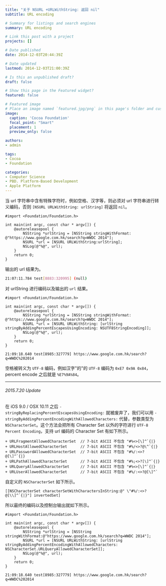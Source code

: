 ```yaml
---
title: "关于 NSURL +URLWithString: 返回 nil"
subtitle: URL encoding

# Summary for listings and search engines
summary: URL encoding

# Link this post with a project
projects: []

# Date published
date: 2014-12-03T20:44:39Z

# Date updated
lastmod: 2014-12-03T21:00:39Z

# Is this an unpublished draft?
draft: false

# Show this page in the Featured widget?
featured: false

# Featured image
# Place an image named `featured.jpg/png` in this page's folder and customize its options here.
image:
  caption: 'Cocoa Foundation'
  focal_point: "Smart"
  placement: 1
  preview_only: false

authors:
- admin

tags:
- Cocoa
- Foundation

categories:
- Computer Science 
- PBD. Platform-Based Development
- Apple Platform
---
```


当 url 字符串中含有特殊字符时，例如空格、汉字等，则必须对 url 字符串进行转义编码，否则 `[NSURL URLWithString: urlString]` 将返回 `nil`。

```objc
#import <Foundation/Foundation.h>

int main(int argc, const char * argv[]) {
    @autoreleasepool {
        NSString *urlString = [NSString stringWithFormat: @"https://www.google.com.hk/search?q=WWDC 2014"];
        NSURL *url = [NSURL URLWithString:urlString];
        NSLog(@"%@", url);
    }
    return 0;
}
```

输出的 url 结果为。

```bash
21:07:11.784 test[8883:320995] (null)
```

对 urlString 进行编码以及输出的 `url` 结果。

```objc
#import <Foundation/Foundation.h>

int main(int argc, const char * argv[]) {
    @autoreleasepool {
        NSString *urlString = [NSString stringWithFormat: @"https://www.google.com.hk/search?q=WWDC 2014"];
        NSURL *url = [NSURL URLWithString: [urlString stringByAddingPercentEscapesUsingEncoding: NSUTF8StringEncoding]];
        NSLog(@"%@", url);
    }
    return 0;
}
```

```
21:09:18.640 test[8985:327779] https://www.google.com.hk/search?q=WWDC%202014
```

空格被转义为 `UTF-8` 编码，例如汉字"的"的 `UTF-8` 编码为 `0xE7 0x9A 0x84`，percent encode 之后就是 `%E7%9A%84`。

***

###### 2015.7.20 Update

在 iOS 9.0 / OSX 10.11 之后 `- stringByReplacingPercentEscapesUsingEncoding:` 就被废弃了，我们可以用 `- stringByAddingPercentEncodingWithAllowedCharacters:` 代替，参数类型为 `NSCharacterSet`。这个方法会把所有 Character Set 以外的字符进行 `UTF-8 Percent Encoding`，支持 url 编码的 Character Set 有如下所示。

```objc
+ URLFragmentAllowedCharacterSet  // 7-bit ASCII 不包含 "#%<>[\]^`{|}
+ URLHostAllowedCharacterSet      // 7-bit ASCII 不包含 "#%/<>?@\^`{|}
+ URLPasswordAllowedCharacterSet  // 7-bit ASCII 不包含 "#%/:<>?@[\]^`{|}
+ URLPathAllowedCharacterSet      // 7-bit ASCII 不包含 "#%;<>?[\]^`{|}
+ URLQueryAllowedCharacterSet     // 7-bit ASCII 不包含 "#%<>[\]^`{|}
+ URLUserAllowedCharacterSet      // 7-bit ASCII 不包含 "#%/:<>?@[\]^`
```

自定义的 `NSCharacterSet` 如下所示。

```objc
[[NSCharacterSet characterSetWithCharactersInString:@" \"#%/:<>?@[\\]^`{|}"] invertedSet]
```

所以最终的编码以及控制台输出就如下所示。

```objc
#import <Foundation/Foundation.h>

int main(int argc, const char * argv[]) {
    @autoreleasepool {
        NSString *urlString = [NSString stringWithFormat:@"https://www.google.com.hk/search?q=WWDC 2014"];
        NSURL *url = [NSURL URLWithString: [urlString stringByAddingPercentEncodingWithAllowedCharacters: NSCharacterSet.URLQueryAllowedCharacterSet]];
        NSLog(@"%@", url);
    }
    return 0;
}
```

```
21:09:18.640 test[8985:327779] https://www.google.com.hk/search?q=WWDC%202014
```